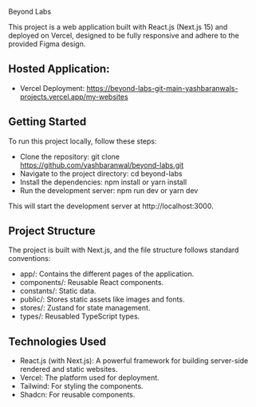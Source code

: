 Beyond Labs

This project is a web application built with React.js (Next.js 15) and deployed on Vercel, designed to be fully responsive and adhere to the provided Figma design.

## Hosted Application:

- Vercel Deployment: https://beyond-labs-git-main-yashbaranwals-projects.vercel.app/my-websites

## Getting Started

To run this project locally, follow these steps:

- Clone the repository: git clone https://github.com/yashbaranwal/beyond-labs.git
- Navigate to the project directory: cd beyond-labs
- Install the dependencies: npm install or yarn install
- Run the development server: npm run dev or yarn dev

This will start the development server at http://localhost:3000.

## Project Structure

The project is built with Next.js, and the file structure follows standard conventions:

- app/: Contains the different pages of the application.
- components/: Reusable React components.
- constants/: Static data.
- public/: Stores static assets like images and fonts.
- stores/: Zustand for state management.
- types/: Reusabled TypeScript types.

## Technologies Used

- React.js (with Next.js): A powerful framework for building server-side rendered and static websites.
- Vercel: The platform used for deployment.
- Tailwind: For styling the components.
- Shadcn: For reusable components.
